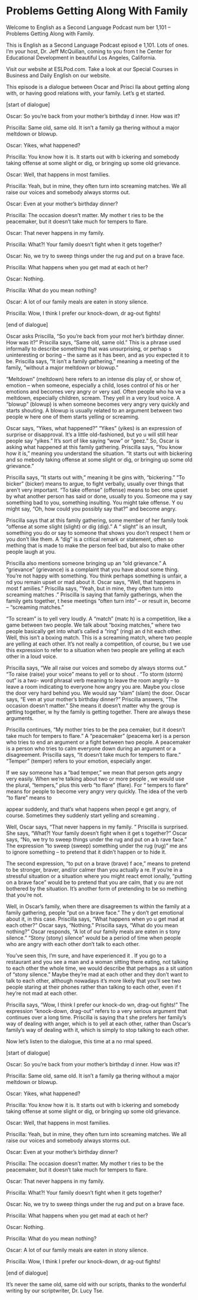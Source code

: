 # Problems Getting Along With Family

Welcome to English as a Second Language Podcast num ber 1,101 – Problems Getting Along with Family.

This is English as a Second Language Podcast episod e 1,101. Lots of ones. I’m your host, Dr. Jeff McQuillan, coming to you from t he Center for Educational Development in beautiful Los Angeles, California.

Visit our website at ESLPod.com. Take a look at our  Special Courses in Business and Daily English on our website.

This episode is a dialogue between Oscar and Prisci lla about getting along with, or having good relations with, your family. Let’s g et started.

[start of dialogue]

Oscar: So you’re back from your mother’s birthday d inner. How was it?

Priscilla: Same old, same old. It isn’t a family ga thering without a major meltdown or blowup.

Oscar: Yikes, what happened?

Priscilla: You know how it is. It starts out with b ickering and somebody taking offense at some slight or dig, or bringing up some old grievance.

Oscar: Well, that happens in most families.

Priscilla: Yeah, but in mine, they often turn into screaming matches. We all raise our voices and somebody always storms out.

Oscar: Even at your mother’s birthday dinner?

Priscilla: The occasion doesn’t matter. My mother t ries to be the peacemaker, but it doesn’t take much for tempers to flare.

Oscar: That never happens in my family.

Priscilla: What?! Your family doesn’t fight when it  gets together?

Oscar: No, we try to sweep things under the rug and  put on a brave face.

 Priscilla: What happens when you get mad at each ot her?

Oscar: Nothing.

Priscilla: What do you mean nothing?

Oscar: A lot of our family meals are eaten in stony  silence.

Priscilla: Wow, I think I prefer our knock-down, dr ag-out fights!

[end of dialogue]

Oscar asks Priscilla, “So you’re back from your mot her’s birthday dinner. How was it?” Priscilla says, “Same old, same old.” This  is a phrase used informally to describe something that was unsurprising, or perhap s uninteresting or boring – the same as it has been, and as you expected it to be. Priscilla says, “It isn’t a family gathering,” meaning a meeting of the family,  “without a major meltdown or blowup.”

“Meltdown” (meltdown) here refers to an intense dis play of, or show of, emotion – when someone, especially a child, loses control of his or her emotions and becomes very angry or very sad. Often people who ha ve a meltdown, especially children, scream. They yell in a very loud voice. A  “blowup” (blowup) is when someone becomes very angry very quickly and starts shouting. A blowup is usually related to an argument between two people w here one of them starts yelling or screaming.

Oscar says, “Yikes, what happened?” “Yikes” (yikes)  is an expression of surprise or disapproval. It’s a little old-fashioned, but yo u will still hear people say “yikes.” It’s sort of like saying “wow” or “geez.” So, Oscar  is asking what happened at this family gathering. Priscilla says, “You know how it is,” meaning you understand the situation. “It starts out with bickering and so mebody taking offense at some slight or dig, or bringing up some old grievance.”

Priscilla says, “It starts out with,” meaning it be gins with, “bickering.” “To bicker” (bicker) means to argue, to fight verbally, usually  over things that aren’t very important. “To take offense” (offense) means to bec ome upset by what another person has said or done, usually to you. Someone ma y say something bad to you, something insulting. You might take offense. Y ou might say, “Oh, how could you possibly say that?” and become angry.

Priscilla says that at this family gathering, some member of her family took “offense at some slight (slight) or dig (dig).” A “ slight” is an insult, something you do or say to someone that shows you don’t respect t hem or you don’t like them. A “dig” is a critical remark or statement, often so mething that is made to make the person feel bad, but also to make other people laugh at you.

Priscilla also mentions someone bringing up an “old  grievance.” A “grievance” (grievance) is a complaint that you have about some thing. You’re not happy with something. You think perhaps something is unfair, a nd you remain upset or mad about it. Oscar says, “Well, that happens in most f amilies.” Priscilla says, “Yeah, but in mine, they often turn into screaming matches .” Priscilla is saying that family gatherings, when the family gets together, t hese meetings “often turn into” – or result in, become – “screaming matches.”

“To scream” is to yell very loudly. A “match” (matc h) is a competition, like a game between two people. We talk about “boxing matches,”  where two people basically get into what’s called a “ring” (ring) an d hit each other. Well, this isn’t a boxing match. This is a screaming match, where two people are yelling at each other. It’s not really a competition, of course, bu t we use this expression to refer to a situation when two people are yelling at each other in a loud voice.

Priscilla says, “We all raise our voices and somebo dy always storms out.” “To raise (raise) your voice” means to yell or to shout . “To storm (storm) out” is a two- word phrasal verb meaning to leave the room angrily  – to leave a room indicating to everyone how angry you are. Maybe you close the door very hard behind you. We would say “slam” (slam) the door. Oscar says, “E ven at your mother’s birthday dinner?” Priscilla answers, “The occasion doesn’t matter.” She means it doesn’t matter why the group is getting together, w hy the family is getting together. There are always these arguments.

Priscilla continues, “My mother tries to be the pea cemaker, but it doesn’t take much for tempers to flare.” A “peacemaker” (peacema ker) is a person who tries to end an argument or a fight between two people. A  peacemaker is a person who tries to calm everyone down during an argument or a disagreement. Priscilla says, “It doesn’t take much for tempers to flare.” “Temper” (temper) refers to your emotion, especially anger.

If we say someone has a “bad temper,” we mean that person gets angry very easily. When we’re talking about two or more people , we would use the plural, “tempers,” plus this verb “to flare” (flare). For “ tempers to flare” means for people to become very angry very quickly. The idea of the verb “to flare” means to

appear suddenly, and that’s what happens when peopl e get angry, of course. Sometimes they suddenly start yelling and screaming .

Well, Oscar says, “That never happens in my family. ” Priscilla is surprised. She says, “What?! Your family doesn’t fight when it get s together?” Oscar says, “No, we try to sweep things under the rug and put on a b rave face.” The expression “to sweep (sweep) something under the rug (rug)” me ans to ignore something – to pretend that it didn’t happen or to hide it.

The second expression, “to put on a brave (brave) f ace,” means to pretend to be stronger, braver, and/or calmer than you actually a re. If you’re in a stressful situation or a situation where you might react emot ionally, “putting on a brave face” would be to pretend that you are calm, that y ou are not bothered by the situation. It’s another form of pretending to be so mething that you’re not.

Well, in Oscar’s family, when there are disagreemen ts within the family at a family gathering, people “put on a brave face.” The y don’t get emotional about it, in this case. Priscilla says, “What happens when yo u get mad at each other?” Oscar says, “Nothing.” Priscilla says, “What do you  mean nothing?” Oscar responds, “A lot of our family meals are eaten in s tony silence.” “Stony (stony) silence” would be a period of time when people who are angry with each other don’t talk to each other.

You’ve seen this, I’m sure, and have experienced it . If you go to a restaurant and you see a man and a woman sitting there eating, not  talking to each other the whole time, we would describe that perhaps as a sit uation of “stony silence.” Maybe they’re mad at each other and they don’t want  to talk to each other, although nowadays it’s more likely that you’ll see two people staring at their phones rather than talking to each other, even if t hey’re not mad at each other.

Priscilla says, “Wow, I think I prefer our knock-do wn, drag-out fights!” The expression “knock-down, drag-out” refers to a very serious argument that continues over a long time. Priscilla is saying tha t she prefers her family’s way of dealing with anger, which is to yell at each other,  rather than Oscar’s family’s way of dealing with it, which is simply to stop talking  to each other.

Now let’s listen to the dialogue, this time at a no rmal speed.

[start of dialogue]

Oscar: So you’re back from your mother’s birthday d inner. How was it?

Priscilla: Same old, same old. It isn’t a family ga thering without a major meltdown or blowup.

Oscar: Yikes, what happened?

Priscilla: You know how it is. It starts out with b ickering and somebody taking offense at some slight or dig, or bringing up some old grievance.

Oscar: Well, that happens in most families.

Priscilla: Yeah, but in mine, they often turn into screaming matches. We all raise our voices and somebody always storms out.

Oscar: Even at your mother’s birthday dinner?

Priscilla: The occasion doesn’t matter. My mother t ries to be the peacemaker, but it doesn’t take much for tempers to flare.

Oscar: That never happens in my family.

Priscilla: What?! Your family doesn’t fight when it  gets together?

Oscar: No, we try to sweep things under the rug and  put on a brave face.

Priscilla: What happens when you get mad at each ot her?

Oscar: Nothing.

Priscilla: What do you mean nothing?

Oscar: A lot of our family meals are eaten in stony  silence.

Priscilla: Wow, I think I prefer our knock-down, dr ag-out fights!

[end of dialogue]

It’s never the same old, same old with our scripts,  thanks to the wonderful writing by our scriptwriter, Dr. Lucy Tse.



